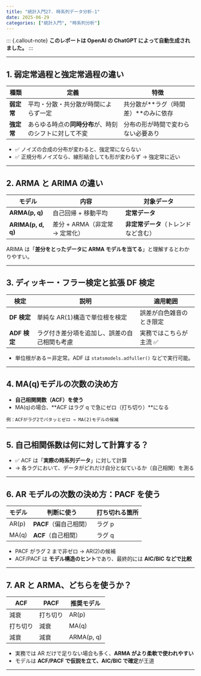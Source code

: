```yaml
---
title: "統計入門27. 時系列データ分析-1"
date: 2025-06-29
categories: ["統計入門", "時系列分析"]
---
```


::: {.callout-note}
**このレポートは OpenAI の ChatGPT によって自動生成されました。**
:::

---

## 1. 弱定常過程と強定常過程の違い

| 種類       | 定義                                                   | 特徴                                     |
| ---------- | ------------------------------------------------------ | ---------------------------------------- |
| **弱定常** | 平均・分散・共分散が時間によらず一定                   | 共分散が\*\*ラグ（時間差）\*\*のみに依存 |
| **強定常** | あらゆる時点の**同時分布**が、時刻のシフトに対して不変 | 分布の形が時間で変わらない必要あり       |

- ✅ ノイズの合成の分布が変わると、強定常にならない
- ✅ 正規分布ノイズなら、線形結合しても形が変わらず → 強定常に近い

---

## 2. ARMA と ARIMA の違い

| モデル             | 内容                           | 対象データ                           |
| ------------------ | ------------------------------ | ------------------------------------ |
| **ARMA(p, q)**     | 自己回帰 + 移動平均            | **定常データ**                       |
| **ARIMA(p, d, q)** | 差分 + ARMA（非定常 → 定常化） | **非定常データ**（トレンドなど含む） |

ARIMA は「**差分をとったデータに ARMA モデルを当てる**」と理解するとわかりやすい。

---

## 3. ディッキー・フラー検定と拡張 DF 検定

| 検定         | 説明                                         | 適用範囲                 |
| ------------ | -------------------------------------------- | ------------------------ |
| **DF 検定**  | 単純な AR(1)構造で単位根を検定               | 誤差が白色雑音のとき限定 |
| **ADF 検定** | ラグ付き差分項を追加し、誤差の自己相関も考慮 | 実務ではこちらが主流 ✅  |

- 単位根がある＝非定常。ADF は `statsmodels.adfuller()` などで実行可能。

---

## 4. MA(q)モデルの次数の決め方

- **自己相関関数（ACF）を使う**
- MA(q)の場合、\*\*ACF はラグ q で急にゼロ（打ち切り）\*\*になる

```text
例：ACFがラグ2でパタッとゼロ → MA(2)モデルの候補
```

---

## 5. 自己相関係数は何に対して計算する？

- ✅ ACF は「**実際の時系列データ**」に対して計算
- → 各ラグにおいて、データがどれだけ自分と似ているか（自己相関）を測る

---

## 6. AR モデルの次数の決め方：PACF を使う

| モデル | 判断に使う             | 打ち切れる箇所 |
| ------ | ---------------------- | -------------- |
| AR(p)  | **PACF**（偏自己相関） | ラグ p         |
| MA(q)  | **ACF**（自己相関）    | ラグ q         |

- PACF がラグ 2 まで非ゼロ → AR(2)の候補
- ACF/PACF は **モデル構造のヒント**であり、最終的には **AIC/BIC などで比較**

---

## 7. AR と ARMA、どちらを使うか？

| ACF      | PACF     | 推奨モデル |
| -------- | -------- | ---------- |
| 減衰     | 打ち切り | AR(p)      |
| 打ち切り | 減衰     | MA(q)      |
| 減衰     | 減衰     | ARMA(p, q) |

- 実務では AR だけで足りない場合も多く、**ARMA がより柔軟で使われやすい**
- モデルは **ACF/PACF で仮説を立て、AIC/BIC で確定**が王道

---

